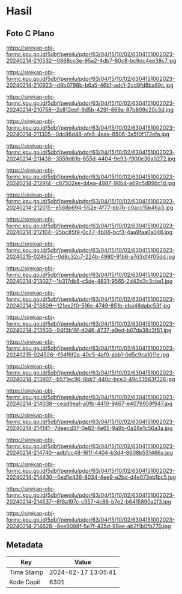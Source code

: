 # Hasil

## Foto C Plano

https://sirekap-obj-formc.kpu.go.id/5dbf/pemilu/pdpr/63/04/15/10/02/6304151002023-20240214-210532--0868cc3e-95a2-4db7-80c8-bc9dc4ee38c7.jpg

https://sirekap-obj-formc.kpu.go.id/5dbf/pemilu/pdpr/63/04/15/10/02/6304151002023-20240214-210923--d9b0798b-b6a5-46b1-adc1-2cd9fd8ba89c.jpg

https://sirekap-obj-formc.kpu.go.id/5dbf/pemilu/pdpr/63/04/15/10/02/6304151002023-20240214-210758--2c812eef-9d5b-4291-869a-87b609c20c3d.jpg

https://sirekap-obj-formc.kpu.go.id/5dbf/pemilu/pdpr/63/04/15/10/02/6304151002023-20240214-211305--0dc96d48-afe5-4aaa-8506-3a5f0f172efa.jpg

https://sirekap-obj-formc.kpu.go.id/5dbf/pemilu/pdpr/63/04/15/10/02/6304151002023-20240214-211438--3559d81b-655d-4404-9e93-f900e36a0272.jpg

https://sirekap-obj-formc.kpu.go.id/5dbf/pemilu/pdpr/63/04/15/10/02/6304151002023-20240214-212914--c87502ee-d4ea-4987-90b4-a69c5d89bc1d.jpg

https://sirekap-obj-formc.kpu.go.id/5dbf/pemilu/pdpr/63/04/15/10/02/6304151002023-20240214-212015--e568b694-552e-4f77-bb7b-c0acc15b46a3.jpg

https://sirekap-obj-formc.kpu.go.id/5dbf/pemilu/pdpr/63/04/15/10/02/6304151002023-20240214-212104--25bc85f9-0c47-4b06-bcf3-4aa9faa0a046.jpg

https://sirekap-obj-formc.kpu.go.id/5dbf/pemilu/pdpr/63/04/15/10/02/6304151002023-20240215-024625--0d8c32c7-224b-4980-91b6-a7d3df4f05dd.jpg

https://sirekap-obj-formc.kpu.go.id/5dbf/pemilu/pdpr/63/04/15/10/02/6304151002023-20240214-213027--1b317db8-c5de-4831-9565-2d42d3c3cbe1.jpg

https://sirekap-obj-formc.kpu.go.id/5dbf/pemilu/pdpr/63/04/15/10/02/6304151002023-20240214-213809--121ee2f0-516e-4749-851b-eba48dabc53f.jpg

https://sirekap-obj-formc.kpu.go.id/5dbf/pemilu/pdpr/63/04/15/10/02/6304151002023-20240214-213503--94f3b16f-d046-4737-a9ed-b07da38c3f81.jpg

https://sirekap-obj-formc.kpu.go.id/5dbf/pemilu/pdpr/63/04/15/10/02/6304151002023-20240215-024508--f34f6f2a-40c5-4af0-abb1-0d5c9ca1011e.jpg

https://sirekap-obj-formc.kpu.go.id/5dbf/pemilu/pdpr/63/04/15/10/02/6304151002023-20240214-213907--b571ec96-6bb7-440c-bce3-49c33563f326.jpg

https://sirekap-obj-formc.kpu.go.id/5dbf/pemilu/pdpr/63/04/15/10/02/6304151002023-20240214-214038--cead9ea1-a0fb-4410-9467-e4079959f947.jpg

https://sirekap-obj-formc.kpu.go.id/5dbf/pemilu/pdpr/63/04/15/10/02/6304151002023-20240214-214141--7deecd37-0e82-4e65-9a9b-0a28e1c56a3a.jpg

https://sirekap-obj-formc.kpu.go.id/5dbf/pemilu/pdpr/63/04/15/10/02/6304151002023-20240214-214740--adbfcc48-161f-4404-b3d4-8608b531466a.jpg

https://sirekap-obj-formc.kpu.go.id/5dbf/pemilu/pdpr/63/04/15/10/02/6304151002023-20240214-214430--0ed1e436-8034-4ee9-a2bd-d4e073eb1bc5.jpg

https://sirekap-obj-formc.kpu.go.id/5dbf/pemilu/pdpr/63/04/15/10/02/6304151002023-20240214-214537--8f8a197c-c557-4c88-b7e2-b6415890a2f3.jpg

https://sirekap-obj-formc.kpu.go.id/5dbf/pemilu/pdpr/63/04/15/10/02/6304151002023-20240214-214628--8ee9098f-5e7f-435d-99ae-ab2f1b0fb770.jpg


## Metadata

| Key        | Value               |
| ---------- | ------------------- |
| Time Stamp | 2024-02-17 13:05:41 |
| Kode Dapil | 6301                |



